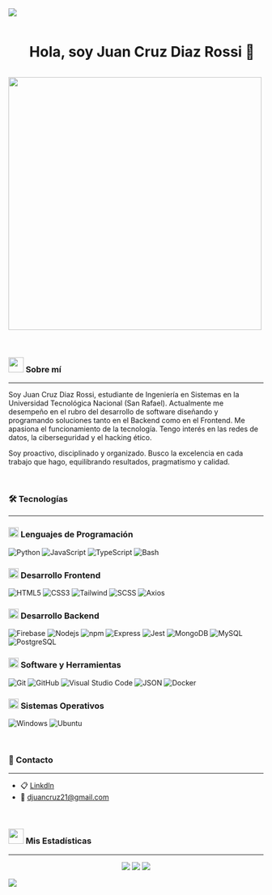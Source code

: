 <!--divisor horizontal con gradiente-->
<img src="https://user-images.githubusercontent.com/73097560/115834477-dbab4500-a447-11eb-908a-139a6edaec5c.gif">

<!--h1 sin borde inferior -->

<div id="user-content-toc">
  <ul align="center">
    <summary><h1 style="display: inline-block">Hola, soy Juan Cruz Diaz Rossi 👋</h1></summary>
  </ul>
</div>

<p aling='center'>
  <img align="center" src="https://img.freepik.com/vector-premium/codigo-programacion-fondo-codificacion-o-hacker-icono-codigo-      programacion-hecho-codigo-binario_127544-815.jpg?semt=ais_hybrid&w=740" width = 500px>
</p>

<br>

<!-- Sobre mí -->

### <picture> <img src = "https://github.com/7oSkaaa/7oSkaaa/blob/main/Images/about_me.gif?raw=true" width = 30px> </picture> Sobre mí
---

<p aling="left">
  Soy Juan Cruz Diaz Rossi, estudiante de Ingeniería en Sistemas en la Universidad Tecnológica Nacional (San Rafael). 
  Actualmente me desempeño en el rubro del desarrollo de software diseñando y programando soluciones tanto en el Backend como en el Frontend. 
  Me apasiona el funcionamiento de la tecnología. Tengo interés en las redes de datos, la ciberseguridad y el hacking ético.
</p>

<p aling="left">
  Soy proactivo, disciplinado y organizado. Busco la excelencia en cada trabajo que hago, equilibrando resultados, pragmatismo y calidad. 
</p>


<br>

### 🛠️ Tecnologías
---

### <picture> <img src = "https://github.com/7oSkaaa/7oSkaaa/blob/main/Images/Programming_Languages.gif?raw=true" width = 20px> </picture> Lenguajes de Programación

![Python](https://img.shields.io/badge/Python-3776AB?style=flat-square&logo=Python&logoColor=white)
![JavaScript](https://img.shields.io/badge/-JavaScript-000?&logo=JavaScript)
![TypeScript](https://img.shields.io/badge/-TypeScript-000?&logo=TypeScript&logoColor=007ACC)
![Bash](https://img.shields.io/badge/-Bash-000?&logo=GNU-Bash)


### <picture> <img src = "https://github.com/7oSkaaa/7oSkaaa/blob/main/Images/Front_End.gif?raw=true" width = 20px> </picture> Desarrollo Frontend

![HTML5](https://img.shields.io/badge/HTML-E34F26?style=flat-square&logo=HTML5&logoColor=white)
![CSS3](https://img.shields.io/badge/CSS-1572B6?style=flat-square&logo=CSS3&logoColor=white)
![Tailwind](https://img.shields.io/badge/Tailwind-blue?&logo=Tailwind)
![SCSS](https://img.shields.io/badge/-SCSS-000?&logo=Sass)
![Axios](https://img.shields.io/badge/Axios-5A29E4?style=flat-square&logo=Axios&logoColor=white)


### <picture> <img src = "https://github.com/7oSkaaa/7oSkaaa/blob/main/Images/Front_End.gif?raw=true" width = 20px>  </picture> Desarrollo Backend

![Firebase](https://img.shields.io/badge/-Firebase-FFCA28?style=flat-square&logo=firebase&logoColor=ffffff)
![Nodejs](https://img.shields.io/badge/-Nodejs-green?style=flat&logo=Node.js)
![npm](https://img.shields.io/badge/npm-CB3837?style=flat-square&logo=npm&logoColor=white)
![Express](https://img.shields.io/badge/-Express-black?&logo=Express)
![Jest](https://img.shields.io/badge/-Jest-000?&logo=Jest)
![MongoDB](https://img.shields.io/badge/-MongoDB-FCA121?style=flat&logo=mongodb)
![MySQL](https://img.shields.io/badge/MySQL-4479A1?style=flat-square&logo=MySQL&logoColor=white)
![PostgreSQL](https://img.shields.io/badge/-PostgreSQL-000?&logo=PostgreSQL)


### <picture> <img src = "https://github.com/7oSkaaa/7oSkaaa/blob/main/Images/Software_Tools.gif?raw=true" width = 20px> </picture> Software y Herramientas

![Git](https://img.shields.io/badge/Git-F05032?style=flat-square&logo=Git&logoColor=white)
![GitHub](https://img.shields.io/badge/GitHub-181717?style=flat-square&logo=GitHub&logoColor=white)
![Visual Studio Code](https://img.shields.io/badge/Visual_Studio_Code-007ACC?style=flat-square&logo=Visual-Studio-Code&logoColor=white)
![JSON](https://img.shields.io/badge/JSON-000000?style=flat-square&logo=JSON&logoColor=white)
![Docker](https://img.shields.io/badge/-Docker-black?style=flat&logo=docker)




### <picture> <img src = "https://github.com/7oSkaaa/7oSkaaa/blob/main/Images/OS.gif?raw=true" width = 20px> </picture> Sistemas Operativos

![Windows](https://img.shields.io/badge/Windows-0078D6?style=flat-square&logo=Windows&logoColor=white)
![Ubuntu](https://img.shields.io/badge/Ubuntu-E95420?style=flat-square&logo=Ubuntu&logoColor=white)

<br>

### 📨 Contacto
---

- 📋 [LinkdIn](https://www.linkedin.com/in/juan-cruz-diaz-rossi-4a6656214/)
- 📧 [djuancruz21@gmail.com](mailto:djuancruz21@gmail.com)

<br>

### <picture> <img src = "https://github.com/7oSkaaa/7oSkaaa/blob/main/Images/Statistics.gif?raw=true" width = 30px> </picture> Mis Estadísticas
---

<!--- estadísticas (inicio) -->

<p align="center">
  <img src='https://github-readme-stats.vercel.app/api?username=juanku21&icons=true&theme=radical&count_private=true&include_all_commits=true'>
  <img src='https://github-readme-stats.vercel.app/api/top-langs/?username=juanku21&layout=compact&theme=radical'>
  <img src='https://github-readme-streak-stats.herokuapp.com/?user=juanku21&theme=radical&include_all_commits=true&count_private=true'>
</p>        

<!--- estadísticas (fin) -->

<!--divisor horizontal con gradiente-->
<img src="https://user-images.githubusercontent.com/73097560/115834477-dbab4500-a447-11eb-908a-139a6edaec5c.gif">
